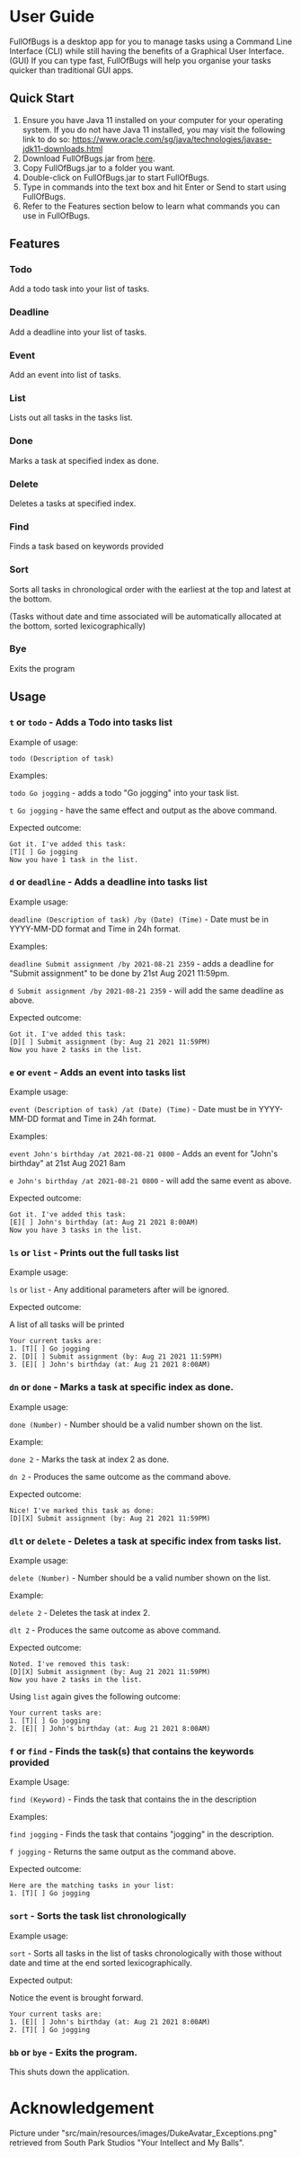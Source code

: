 # User Guide

FullOfBugs is a desktop app for you to manage tasks using a Command Line Interface (CLI) while still having the benefits of a Graphical User Interface. (GUI) If you can type fast, FullOfBugs will help you organise your tasks quicker than traditional GUI apps.

## Quick Start

1. Ensure you have Java 11 installed on your computer for your operating system. If you do not have Java 11 installed, you may visit the following link to do so: https://www.oracle.com/sg/java/technologies/javase-jdk11-downloads.html
2. Download FullOfBugs.jar from [here](https://github.com/XXJJXJ/ip/releases).
3. Copy FullOfBugs.jar to a folder you want.
4. Double-click on FullOfBugs.jar to start FullOfBugs.
5. Type in commands into the text box and hit Enter or Send to start using FullOfBugs.
6. Refer to the Features section below to learn what commands you can use in FullOfBugs.

## Features 

### Todo

Add a todo task into your list of tasks.

### Deadline

Add a deadline into your list of tasks.

### Event

Add an event into list of tasks.

### List

Lists out all tasks in the tasks list.

### Done

Marks a task at specified index as done.

### Delete

Deletes a tasks at specified index.

### Find

Finds a task based on keywords provided

### Sort

Sorts all tasks in chronological order with the earliest at the top and latest at the bottom.

(Tasks without date and time associated will be automatically allocated at the bottom, sorted lexicographically)


### Bye

Exits the program


## Usage

### `t`  or  `todo` - Adds a Todo into tasks list 

Example of usage: 

`todo (Description of task)`

Examples:

`todo Go jogging` - adds a todo "Go jogging" into your task list.

`t Go jogging` - have the same effect and output as the above command.

Expected outcome:

```
Got it. I've added this task:
[T][ ] Go jogging
Now you have 1 task in the list.
```

### `d` or `deadline` - Adds a deadline into tasks list

Example usage:

`deadline (Description of task) /by (Date) (Time)` - Date must be in YYYY-MM-DD format and Time in 24h format.

Examples:

`deadline Submit assignment /by 2021-08-21 2359` - adds a deadline for "Submit assignment"
to be done by 21st Aug 2021 11:59pm.

`d Submit assignment /by 2021-08-21 2359` - will add the same deadline as above.

Expected outcome:

```
Got it. I've added this task:
[D][ ] Submit assignment (by: Aug 21 2021 11:59PM)
Now you have 2 tasks in the list.
```



### `e` or `event` - Adds an event into tasks list

Example usage:

`event (Description of task) /at (Date) (Time)` - Date must be in YYYY-MM-DD format and Time in 24h format.

Examples:

`event John's birthday /at 2021-08-21 0800` - Adds an event for "John's birthday" at 21st Aug 2021 8am

`e John's birthday /at 2021-08-21 0800` - will add the same event as above.

Expected outcome:

```
Got it. I've added this task:
[E][ ] John's birthday (at: Aug 21 2021 8:00AM)
Now you have 3 tasks in the list.
```

### `ls` or `list` - Prints out the full tasks list

Example usage:

`ls` or `list` - Any additional parameters after will be ignored.

Expected outcome:

A list of all tasks will be printed
```
Your current tasks are:
1. [T][ ] Go jogging
2. [D][ ] Submit assignment (by: Aug 21 2021 11:59PM)
3. [E][ ] John's birthday (at: Aug 21 2021 8:00AM)
```


### `dn` or `done` - Marks a task at specific index as done.

Example usage:

`done (Number)` - Number should be a valid number shown on the list.

Example:

`done 2` - Marks the task at index 2 as done.

`dn 2` - Produces the same outcome as the command above.

Expected outcome:

```
Nice! I've marked this task as done:
[D][X] Submit assignment (by: Aug 21 2021 11:59PM)
```

### `dlt` or `delete` - Deletes a task at specific index from tasks list.

Example usage:

`delete (Number)` - Number should be a valid number shown on the list.

Example:

`delete 2` - Deletes the task at index 2.

`dlt 2` - Produces the same outcome as above command.

Expected outcome:

```
Noted. I've removed this task:
[D][X] Submit assignment (by: Aug 21 2021 11:59PM)
Now you have 2 tasks in the list.
```

Using `list` again gives the following outcome:

```
Your current tasks are:
1. [T][ ] Go jogging
2. [E][ ] John's birthday (at: Aug 21 2021 8:00AM)
```

### `f` or `find` - Finds the task(s) that contains the keywords provided

Example Usage:

`find (Keyword)` - Finds the task that contains the <Keyword> in the description 

Examples: 

`find jogging` - Finds the task that contains "jogging" in the description.

`f jogging` - Returns the same output as the command above.

Expected outcome:

```
Here are the matching tasks in your list:
1. [T][ ] Go jogging
```

### `sort` - Sorts the task list chronologically

Example usage:

`sort` - Sorts all tasks in the list of tasks chronologically with those without date and time at the end sorted lexicographically.

Expected output:

Notice the event is brought forward.

```
Your current tasks are:
1. [E][ ] John's birthday (at: Aug 21 2021 8:00AM)
2. [T][ ] Go jogging
```

### `bb` or `bye` - Exits the program.

This shuts down the application.


# Acknowledgement

Picture under "src/main/resources/images/DukeAvatar_Exceptions.png" retrieved from
South Park Studios "Your Intellect and My Balls".